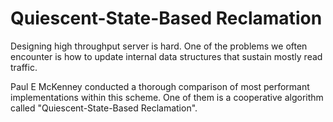 # Quiescent-State-Based Reclamation

Designing high throughput server is hard. One of the problems we often
encounter is how to update internal data structures that sustain mostly
read traffic. 

Paul E McKenney conducted a thorough comparison of most performant
implementations within this scheme. One of them is a cooperative
algorithm called "Quiescent-State-Based Reclamation".
